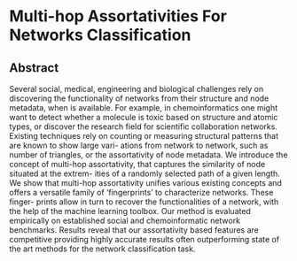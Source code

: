 # Multi-hop Assortativities For Networks Classification

## Abstract
Several social, medical, engineering and biological challenges rely on discovering the functionality of
networks from their structure and node metadata, when is available. For example, in chemoinformatics
one might want to detect whether a molecule is toxic based on structure and atomic types, or discover the
research field for scientific collaboration networks.
Existing techniques rely on counting or measuring structural patterns that are known to show large vari-
ations from network to network, such as number of triangles, or the assortativity of node metadata. We
introduce the concept of multi-hop assortativity, that captures the similarity of node situated at the extrem-
ities of a randomly selected path of a given length. We show that multi-hop assortativity unifies various
existing concepts and offers a versatile family of ‘fingerprints’ to characterize networks. These finger-
prints allow in turn to recover the functionalities of a network, with the help of the machine learning
toolbox.
Our method is evaluated empirically on established social and chemoinformatic network benchmarks.
Results reveal that our assortativity based features are competitive providing highly accurate results often
outperforming state of the art methods for the network classification task.
